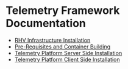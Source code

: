 # Telemetry Framework Documentation

* [RHV Infrastructure Installation](00-rhv_infrastructure_installation.md)
* [Pre-Requisites and Container Building](01-prerequisites_and_container_building.md)
* [Telemetry Platform Server Side Installation](02-server_side_installation.md)
* [Telemetry Platform Client Side Installation](03-client_side_installation.md)
